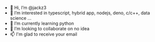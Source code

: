 - 👋 Hi, I’m @jackz3
- 👀 I’m interested in typescript, hybrid app, nodejs, deno, c/c++, data science ...
- 🌱 I’m currently learning python
- 💞️ I’m looking to collaborate on no idea
- 📫 I'm glad to receive your email

<!---
jackz3/jackz3 is a ✨ special ✨ repository because its `README.md` (this file) appears on your GitHub profile.
You can click the Preview link to take a look at your changes.
--->
